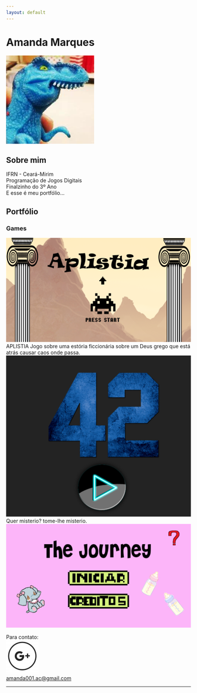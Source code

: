 ```yaml
---
layout: default
---
```

# Amanda Marques   
![](dinofauro.png)


## Sobre mim
  IFRN - Ceará-Mirim   
  Programação de Jogos Digitais   
  Finalzinho do 3º Ano   
  E esse é meu portfólio...
## Portfólio   
### Games

[![](aplistia.png)](https://amanda13.github.io/Aplistia/)  
APLISTIA
  Jogo sobre uma estória ficcionária sobre um Deus grego que está atrás causar caos onde passa.   
[![](42.PNG)](https://amanda13.github.io/amanda13.github.io/Jogo/)   
  Quer misterio? tome-lhe misterio.
[![](journey.png)](amanda13.github.io/TheJourney/)




Para contato:   
![](gmail.png)   
amanda001.ac@gmail.com
* * *

[//]: # (Não aparece)


